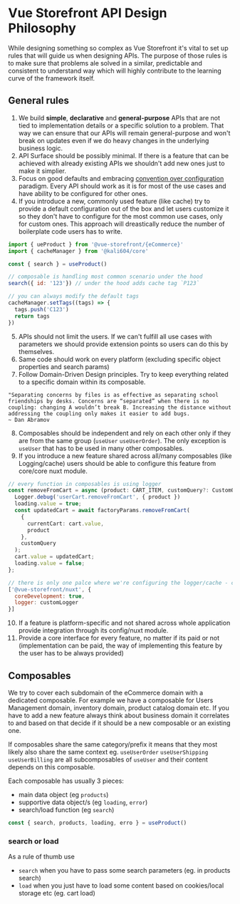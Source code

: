 # Vue Storefront API Design Philosophy

While designing something so complex as Vue Storefront it's vital to set up rules that will guide us when designing APIs. The purpose of those rules is to make sure that problems ale solved in a similar, predictable and consistent to understand way which will highly contribute to the learning curve of the framework itself.


## General rules


1. We build **simple**, **declarative** and **general-purpose** APIs that are not tied to implementation details or a specific solution to a problem. That way we can ensure that our APIs will remain  general-purpose and won't break on updates even if we do heavy changes in the underlying business logic.
2. API Surface should be possibly minimal. If there is a feature that can be achieved with already existing APIs we shouldn't add new ones just to make it simplier.
3. Focus on good defaults and embracing [convention over configuration](https://en.wikipedia.org/wiki/Convention_over_configuration) paradigm. Every API should work as it is for most of the use cases and have ability to be configured for other ones.
4. If you introduce a new, commonly used feature (like cache) try to provide a default configuration out of the box and let users customize it so they don't have to configure for the most common use cases, only for custom ones. This approach will dreastically reduce the number of boilerplate code users has to write.
```js
import { ueProduct } from '@vue-storefront/{eCommerce}'
import { cacheManager } from '@kali604/core'

const { search } = useProduct()

// composable is handling most common scenario under the hood
search({ id: '123'}) // under the hood adds cache tag `P123`

// you can always modify the default tags
cacheManager.setTags((tags) => {
  tags.push('C123')
  return tags
})
```
5. APIs should not limit the users. If we can't fulfill all use cases with parameters we should provide extension points so users can do this by themselves.
6. Same code should work on every platform (excluding specific object properties and search params)
7. Follow Domain-Driven Design principles. Try to keep everything related to a specific domain within its composable.
```
"Separating concerns by files is as effective as separating school friendships by desks. Concerns are “separated” when there is no coupling: changing A wouldn’t break B. Increasing the distance without addressing the coupling only makes it easier to add bugs.
~ Dan Abramov
```
8. Composables should be independent and rely on each other only if they are from the same group (`useUser` `useUserOrder`). The only exception is `useUser` that has to be used in many other composables.
9. If you introduce a new feature shared across all/many composables (like Logging/cache) users should be able to configure this feature from core/core nuxt module.
```ts
// every function in composables is using logger
const removeFromCart = async (product: CART_ITEM, customQuery?: CustomQuery) => {
  Logger.debug('userCart.removeFromCart', { product })
  loading.value = true;
  const updatedCart = await factoryParams.removeFromCart(
    {
      currentCart: cart.value,
      product
    },
    customQuery
  );
  cart.value = updatedCart;
  loading.value = false;
};
```
```js
// there is only one palce where we're configuring the logger/cache - core
['@vue-storefront/nuxt', {
  coreDevelopment: true,
  logger: customLogger
}]
```
10. If a feature is platform-specific and not shared across whole application provide integration through its config/nuxt module.
11. Provide a core interface for every feature, no matter if its paid or not (implementation can be paid, the way of implementing this feature by the user has to be always provided)

## Composables

We try to cover each subdomain of the eCommerce domain with a dedicated composable. For example we have a composable for Users Management domain, inventory domain, product catalog domain etc. If you have to add a new feature always think about business domain it correlates to and based on that decide if it should be a new composable or an existing one.

If composables share the same category/prefix it means that they most likely also share the same context eg. `useUserOrder` `useUserShipping` `useUserBilling` are all subcomposables of `useUser` and their content depends on this composable.

Each composable has usually 3 pieces:
- main data object (eg `products`)
- supportive data object/s (eg `loading`, `error`)
- search/load function (eg `search`)

```js
const { search, products, loading, erro } = useProduct()
```

### search or load
As a rule of thumb use
- `search` when you have to pass some search parameters (eg. in products search)
- `load` when you just have to load some content based on cookies/local storage etc (eg. cart load)